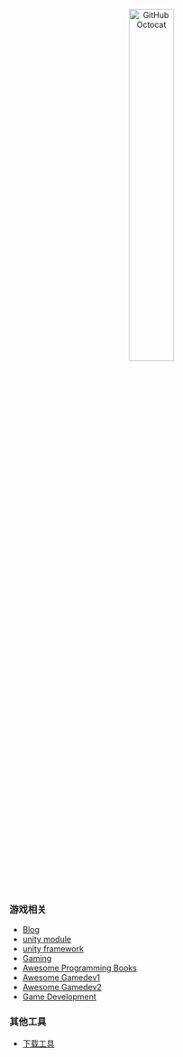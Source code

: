 <p align="center">
  <img alt="GitHub Octocat" src="https://longshilin.com/images/favicon.png" width="40%">
</p>

### 游戏相关
  - [Blog](game/game-blog.md)
  - [unity module](game/unity-module.md)
  - [unity framework](game/unity-framework.md)
  - [Gaming](game/game.md)
  - [Awesome Programming Books](https://github.com/zero-equals-false/awesome-programming-books)
  - [Awesome Gamedev1](https://github.com/Calinou/awesome-gamedev)
  - [Awesome Gamedev2](https://github.com/skywind3000/awesome-gamedev)
  - [Game Development](https://game-development.zeef.com/tom.looman)

### 其他工具
 - [下载工具](tools/video-download.md)

<!--stackedit_data:
eyJoaXN0b3J5IjpbNzQ5OTQ5NzE4LDEyMzQyMzY2OTUsLTE1ND
M2ODg4LDExMjk3Njc3OTUsMTI1OTQ3MzA4LDEzNjY5MzYxNzVd
fQ==
-->